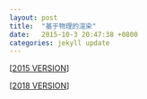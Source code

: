 ```yaml
---
layout: post
title:  "基于物理的渲染"
date:   2015-10-3 20:47:38 +0800
categories: jekyll update
---
```



[[2015 VERSION](http://nbviewer.jupyter.org/github/lealzhan/lealzhan.github.io/blob/master/_pdf/2015-9-14-pbr.pdf)]


[[2018 VERSION](http://nbviewer.jupyter.org/github/lealzhan/lealzhan.github.io/blob/master/_pdf/2015-9-14-pbr-2018-7-9.pdf)]

